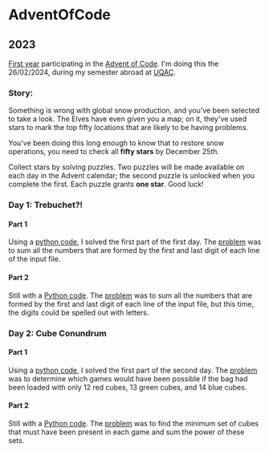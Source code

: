 # AdventOfCode

## 2023
[First year](./2023/) participating in the [Advent of Code](https://adventofcode.com). I'm doing this the 26/02/2024, during my semester abroad at [UQAC](https://github.com/FireGh0st/UQAC).

### Story:
Something is wrong with global snow production, and you've been selected to take a look. The Elves have even given you a map; on it, they've used stars to mark the top fifty locations that are likely to be having problems.

You've been doing this long enough to know that to restore snow operations, you need to check all **fifty stars** by December 25th.

Collect stars by solving puzzles. Two puzzles will be made available on each day in the Advent calendar; the second puzzle is unlocked when you complete the first. Each puzzle grants **one star**. Good luck!


### Day 1: Trebuchet?!

#### Part 1
Using a [python code](./2023/1/Part1.py), I solved the first part of the first day. The [problem](./2023/1/Subject.md) was to sum all the numbers that are formed by the first and last digit of each line of the input file.

#### Part 2
Still with a [Python code](./2023/1/Part2.py). The [problem](./2023/1/Subject.md) was to sum all the numbers that are formed by the first and last digit of each line of the input file, but this time, the digits could be spelled out with letters.

### Day 2: Cube Conundrum

#### Part 1
Using a [python code](./2023/2/Part1.py), I solved the first part of the second day. The [problem](./2023/2/Subject.md) was to determine which games would have been possible if the bag had been loaded with only 12 red cubes, 13 green cubes, and 14 blue cubes.

#### Part 2
Still with a [Python code](./2023/2/Part2.py). The [problem](./2023/2/Subject.md) was to find the minimum set of cubes that must have been present in each game and sum the power of these sets.
